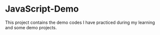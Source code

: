 # JavaScript-Demo
This project contains the demo codes I have practiced during my learning and some demo projects.
